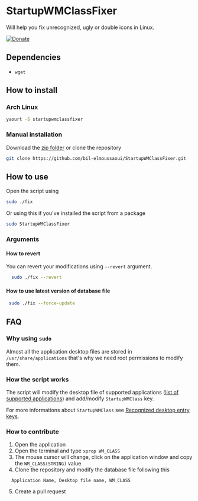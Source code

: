# StartupWMClassFixer

Will help you fix unrecognized, ugly or double icons in Linux.

[![Donate](https://img.shields.io/badge/Donate-PayPal-green.svg)](https://www.paypal.me/BilalELMoussaoui)

## Dependencies

- `wget`

## How to install

### Arch Linux

```bash
yaourt -S startupwmclassfixer
```

### Manual installation

Download the [zip folder](https://github.com/bil-elmoussaoui/StartupWMClassFixer/archive/master.zip) or clone the repository

```bash
git clone https://github.com/bil-elmoussaoui/StartupWMClassFixer.git
```

## How to use

Open the script using

```bash
sudo ./fix
```

Or using this if you've installed the script from a package

```bash
sudo StartupWMClassFixer
```

### Arguments

#### How to revert

You can revert your modifications using `--revert` argument.

```bash
  sudo ./fix --revert
```

#### How to use latest version of database file

```bash
 sudo ./fix --force-update
```

## FAQ

### Why using `sudo`

Almost all the application desktop files are stored in `/usr/share/applications` that's why we need root permissions to modify them.

### How the script works

The script will modify the desktop file of supported applications ([list of supported applications](https://github.com/bil-elmoussaoui/StartupWMClassFixer/blob/master/database.csv)) and add/modify `StartupWMClass` key.

For more informations about `StartupWMClass` see [Recognized desktop entry keys](http://standards.freedesktop.org/desktop-entry-spec/latest/ar01s05.html).

### How to contribute

1. Open the application
2. Open the terminal and type `xprop WM_CLASS`
3. The mouse cursor will change, click on the application window and copy the `WM_CLASS(STRING)` value
4. Clone the repository and modify the database file following this
```
  Application Name, Desktop file name, WM_CLASS
```
5. Create a pull request
